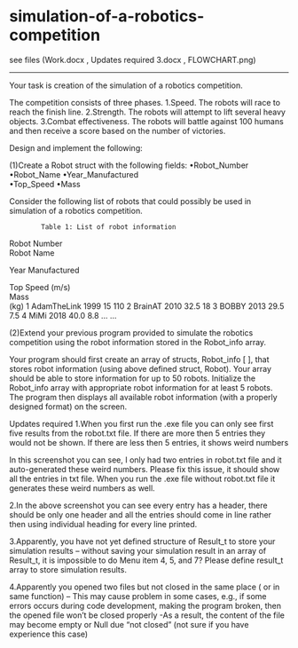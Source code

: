 # simulation-of-a-robotics-competition
 see files  (Work.docx ,  Updates required 3.docx , FLOWCHART.png)
 
 -----------------------------------------------------------------------
Your task is  creation of the simulation of a robotics competition.  
 
 The competition consists of three phases. 
1.Speed. The robots will race to reach the finish line. 
2.Strength. The robots will attempt to lift several heavy objects. 
3.Combat effectiveness. The robots will battle against 100 humans and then receive a score based on the number of victories. 
 
Design and implement the following:  
 
(1)Create a Robot struct with the following fields: 
•Robot_Number 
•Robot_Name 
•Year_Manufactured  
•Top_Speed 
•Mass 
 
Consider the following list of robots that could possibly be used in simulation of a robotics competition. 
 
            Table 1: List of robot information 
 
Robot 
Number 	 
Robot Name  
 	 
Year 
Manufactured  
 	 
Top Speed 
(m/s)  	 
Mass  
(kg) 
1 	AdamTheLink 	1999  	15  	110 
2 	BrainAT  	2010 	32.5 	18 
3 	BOBBY 	2013 	29.5 	7.5 
4 	MiMi 	2018 	40.0 	8.8 
 	… 	… 	 	 
 
 
(2)Extend your previous program provided to simulate the robotics competition using the robot information stored in the Robot_info array.   
 
Your program should first create an array of structs, Robot_info [ ], that stores robot information (using above defined struct, Robot).
 Your array should be able to store information for up to 50 robots. Initialize the Robot_info array with appropriate robot information for at least 5 robots. The program then displays all available robot information (with a properly designed format) on the screen.
 
 
 Updates required
1.When you first run the .exe file you can only see first five results from the robot.txt file. If there are more then 5 entries they would not be shown. 
	If there are less then 5 entries, it shows weird numbers

In this screenshot you can see, I only had two entries in robot.txt file and it auto-generated these weird numbers. Please fix this issue, it should show all the entries in txt file. When you run the .exe file without robot.txt file it generates these weird numbers as well. 

2.In the above screenshot you can see every entry has a header, there should be only one header and all the entries should come in line rather then using individual heading for every line printed. 

3.Apparently, you have not yet defined structure of Result_t to store your simulation results – without saving your simulation result in an array of Result_t, it is impossible to do Menu item 4, 5, and 7? 
	Please define result_t array to store simulation results. 


4.Apparently you opened two files but not closed in the same place ( or in same function) – This may cause problem in some cases, e.g., if some errors occurs during code development, making the program broken, then the opened file won’t be closed properly -As a result, the content of the file may become empty or Null due “not closed” (not sure if you have experience this case)
